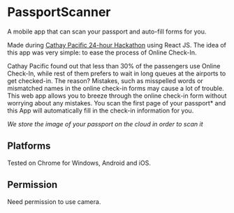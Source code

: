 # PassportScanner
A mobile app that can scan your passport and auto-fill forms for you.

Made during [Cathay Pacific 24-hour Hackathon](https://hackathon.cathaypacific.com/) using React JS. The idea of this app was very simple: to ease the process of Online Check-In. 

Cathay Pacific found out that less than 30% of the passengers use Online Check-In, while rest of them prefers to wait in long queues at the airports to get checked-in. The reason? Mistakes, such as misspelled words or mismatched names in the online check-in forms may cause a lot of trouble. This web app allows you to breeze through the online check-in form without worrying about any mistakes. You scan the first page of your passport* and this App will automatically fill in the check-in information for you.

*We store the image of your passport on the cloud in order to scan it*

## Platforms
Tested on Chrome for Windows, Android and iOS.

## Permission
Need permission to use camera.
